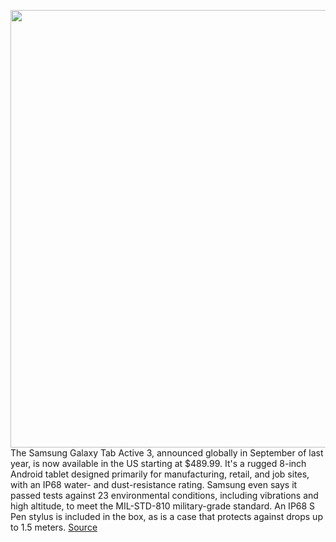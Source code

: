 <img src='https://cdn.vox-cdn.com/thumbor/4hdraZl55ogRLKqvmOC0RAO1iOs=/0x0:5867x3300/1200x800/filters:focal(2465x1181:3403x2119)/cdn.vox-cdn.com/uploads/chorus_image/image/68690938/galaxy_tab_active3_front_dl1.0.jpg' width='700px' /><br/>
The Samsung Galaxy Tab Active 3, announced globally in September of last year, is now available in the US starting at $489.99. It's a rugged 8-inch Android tablet designed primarily for manufacturing, retail, and job sites, with an IP68 water- and dust-resistance rating. Samsung even says it passed tests against 23 environmental conditions, including vibrations and high altitude, to meet the MIL-STD-810 military-grade standard. An IP68 S Pen stylus is included in the box, as is a case that protects against drops up to 1.5 meters.
<a href='https://www.theverge.com/2021/1/19/22238948/samsung-galaxy-tab-active-3-us-availability-price'> Source <a/>